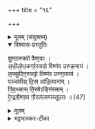 +++
title = "१६"

+++


<details><summary>मूलम् (संयुक्तम्)</summary>

शु॒ण्ठास्त्रयो॑ वैष्ण॒वा अ॑धीलोध॒कर्णा॒स्त्रयो॒ विष्ण॑व उरुक्र॒माय॑ लफ्सु॒दिन॒स्त्रयो॒ विष्ण॑व उरुगा॒याय॒ पञ्चा॑वीस्ति॒स्र आ॑दि॒त्याना॑न्त्रिव॒थ्सास्ति॒स्रोऽङ्गि॑रसामैन्द्रावैष्ण॒वा गौ॒रल॑लामास्तूप॒राः ॥ [47]  
</details>

<details open><summary>विश्वास-प्रस्तुतिः</summary>

शु॒ण्ठास्त्रयो॑ वैष्ण॒वाः ।  
अ॒धी॒लो॒ध॒कर्णा॒स्त्रयो॒ विष्ण॑व उरुक्र॒माय॑ ।  
ल॒फ्सु॒दिन॒स्त्रयो॒ विष्ण॑व उरुगा॒याय॑ ।  
पञ्चा॑वीस् ति॒स्र आ॑दि॒त्याना॑म् ।  
त्रि॒व॒थ्सास् ति॒स्रोऽङ्गि॑रसाम् ।  
ऐ॒न्द्रा॒वै॒ष्ण॒वा गौ॒रल॑लामास्तूप॒राः ॥ [47]  
</details>

<details><summary>मूलम्</summary>

शु॒ण्ठास्त्रयो॑ वैष्ण॒वाः ।  
अ॒धी॒लो॒ध॒कर्णा॒स्त्रयो॒ विष्ण॑व उरुक्र॒माय॑ ।  
ल॒फ्सु॒दिन॒स्त्रयो॒ विष्ण॑व उरुगा॒याय॑ ।  
पञ्चा॑वीस् ति॒स्र आ॑दि॒त्याना॑म् ।  
त्रि॒व॒थ्सास् ति॒स्रोऽङ्गि॑रसाम् ।  
ऐ॒न्द्रा॒वै॒ष्ण॒वा गौ॒रल॑लामास्तूप॒राः ॥ [47]  
</details>

<details><summary>भट्टभास्कर-टीका</summary>

1शुण्ठास्त्रयो वैष्णवाः । शुण्ठाः गूर्णाः आवेष्टितकर्णाः । अल्पकर्णा इत्येके । अधीलोधकर्णास्त्रयो विष्णव उरुक्रमाय । अधीलोधकर्णाः कर्णोपरि प्ररूढकर्णाः । त्रयो लप्सुदिनः विष्णव उरुगायाय । लप्सुदिनः लम्बमानकूर्चाः लम्बमानेन सूदितानि । पृषोदरादिः । तद्वन्तः । उरुभिः महात्मभिः गातव्यः उरुगायः। तिस्रः पञ्चावीः तिस्रः आदित्यानाम् । अर्धतृतीयवर्षा पञ्चाव्यः । द्विगुपक्षे 'इगन्तकाल' इति पूर्वपदप्रकृतिस्वरः । त्रिवत्साः तिस्रोङ्गिरसां त्रिवर्षाः तिस्रोङ्गिरसां वत्सरस्य । गौरललामास्त्रयस्तूपराः ऐन्द्रावैष्णवाः गताः ॥

इति पञ्चमे षष्ठे षोडशोनुवाकः ॥  
</details>
